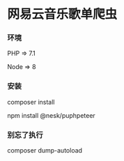 
网易云音乐歌单爬虫
====

### 环境
PHP => 7.1

Node => 8

### 安装
composer install

npm install @nesk/puphpeteer

### 别忘了执行
composer dump-autoload

